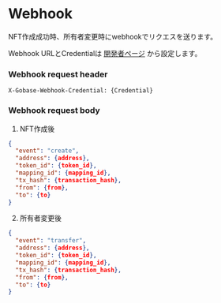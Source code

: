 # Webhook

NFT作成成功時、所有者変更時にwebhookでリクエスを送ります。

Webhook URLとCredentialは [開発者ページ](https://developer.gobase.io) から設定します。

### Webhook request header

```
X-Gobase-Webhook-Credential: {Credential}
```

### Webhook request body
1. NFT作成後

```json
{
  "event": "create",
  "address": {address},
  "token_id": {token_id},
  "mapping_id": {mapping_id},
  "tx_hash": {transaction_hash},
  "from": {from},
  "to": {to}
}
```

2. 所有者変更後

```json
{
  "event": "transfer",
  "address": {address},
  "token_id": {token_id},
  "mapping_id": {mapping_id},
  "tx_hash": {transaction_hash},
  "from": {from},
  "to": {to}
}
```
